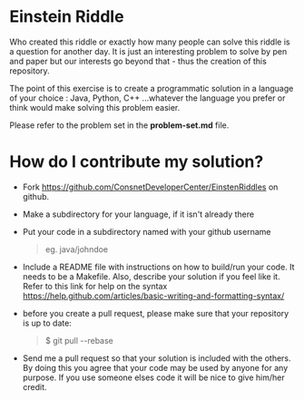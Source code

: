 
Einstein Riddle
====================

Who created this riddle or exactly how many people can solve this riddle is a question for another day. It is just an interesting problem to solve by pen and paper but our interests go beyond that - thus the creation of this repository.

The point of this exercise is to create a programmatic solution in  a language of your choice : Java, Python, C++ ...whatever the language you prefer or think would make solving this problem easier. 

Please refer to the problem set in the **problem-set.md** file. 


How do I contribute my solution?
========================================
*   Fork https://github.com/ConsnetDeveloperCenter/EinstenRiddles on github.

*   Make a subdirectory for your language, if it isn't already there

*   Put your code in a subdirectory named with your github username

    > eg. java/johndoe

*   Include a README file with instructions on how to build/run your
    code. It needs to be a Makefile. Also, describe your solution if you feel like it.
    Refer to this link for help on the syntax
      https://help.github.com/articles/basic-writing-and-formatting-syntax/

*   before you create a pull request, please make sure that your repository is up to date:

    > $ git pull --rebase

*   Send me a pull request so that your solution is included with the
    others. By doing this you agree that your code may be used by
    anyone for any purpose. If you use someone elses code it will be
    nice to give him/her credit. 



